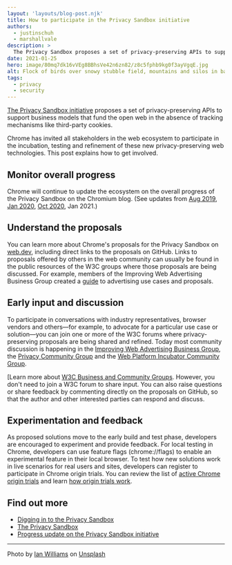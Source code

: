 ```yaml
---
layout: 'layouts/blog-post.njk'
title: How to participate in the Privacy Sandbox initiative
authors:
  - justinschuh
  - marshallvale
description: >
  The Privacy Sandbox proposes a set of privacy-preserving APIs to support business models that fund the open web in the absence of tracking mechanisms like third-party cookies. This post explains how to participate.
date: 2021-01-25
hero: image/80mq7dk16vVEg8BBhsVe42n6zn82/z8c5fphb9kg0f3ayVgqE.jpg
alt: Flock of birds over snowy stubble field, mountains and silos in background.
tags:
  - privacy
  - security
---
```


[The Privacy Sandbox initiative](https://web.dev/digging-into-the-privacy-sandbox/) proposes a set
of privacy-preserving APIs to support business models that fund the open web in the absence of
tracking mechanisms like third-party cookies.

Chrome has invited all stakeholders in the web ecosystem to participate in the incubation, testing
and refinement of these new privacy-preserving web technologies. This post explains how to get 
involved.

## Monitor overall progress

Chrome will continue to update the ecosystem on the overall progress of the Privacy Sandbox on the 
Chromium blog. (See updates from [Aug 2019](https://blog.chromium.org/2019/08/potential-uses-for-privacy-sandbox.html), 
[Jan 2020](https://blog.chromium.org/2020/01/building-more-private-web-path-towards.html), [Oct 2020](https://blog.chromium.org/2020/10/progress-on-privacy-sandbox-and.html), Jan 2021.)

## Understand the proposals

You can learn more about Chrome's proposals for the Privacy Sandbox on
[web.dev](https://web.dev/digging-into-the-privacy-sandbox/), including direct links to the
proposals on GitHub. Links to proposals offered by others in the web community can usually be found
in the public resources of the W3C groups where those proposals are being discussed. For example,
members of the Improving Web Advertising Business Group created a
[guide](https://github.com/w3c/web-advertising/blob/master/support_for_advertising_use_cases.md) to
advertising use cases and proposals.

## Early input and discussion

To participate in conversations with industry representatives, browser vendors and others—for
example, to advocate for a particular use case or solution—you can join one or more of the W3C
forums where privacy-preserving proposals are being shared and refined. Today most community
discussion is happening in the [Improving Web Advertising Business Group](https://www.w3.org/community/web-adv/), 
the [Privacy Community Group](https://privacycg.github.io/) and the 
[Web Platform Incubator Community Group](https://www.w3.org/community/wicg/).

[Learn more about [W3C Business and Community
Groups](https://www.w3.org/community/about/). However, you don't need to join a W3C forum to share 
input. You can also raise questions or share feedback by commenting directly on the proposals on 
GitHub, so that the author and other interested parties can respond and discuss.

## Experimentation and feedback

As proposed solutions move to the early build and test phase, developers are encouraged to
experiment and provide feedback. For local testing in Chrome, developers can use feature flags
(chrome://flags) to enable an experimental feature in their local browser. To test how new solutions
work in live scenarios for real users and sites, developers can register to participate in Chrome
origin trials. You can review the list of [active Chrome origin trials](/origintrials) 
and learn [how origin trials work](https://web.dev/origin-trials/).

## Find out more

* [Digging in to the Privacy Sandbox](https://web.dev/digging-into-the-privacy-sandbox/)
* [The Privacy Sandbox](https://www.chromium.org/Home/chromium-privacy/privacy-sandbox)
* [Progress update on the Privacy Sandbox initiative](/blog/privacy-sandbox-update-2021-jan/)

---

<p>Photo by <a href="https://unsplash.com/@ian_w?utm_source=unsplash&amp;utm_medium=referral&amp;utm_content=creditCopyText">Ian Williams</a> on <a href="https://unsplash.com/?utm_source=unsplash&amp;utm_medium=referral&amp;utm_content=creditCopyText">Unsplash</a></p>